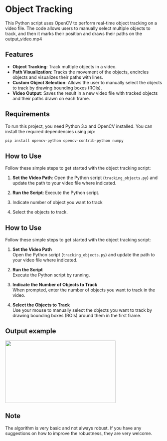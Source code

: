 # Object Tracking

This Python script uses OpenCV to perform real-time object tracking on a video
file. The code allows users to manually select multiple objects to track, and
then it marks their position and draws their paths on the output_video.mp4

## Features

- **Object Tracking**: Track multiple objects in a video.
- **Path Visualization**: Tracks the movement of the objects, encircles objects and visualizes their paths with lines.
- **Custom Object Selection**: Allows the user to manually select the objects to track by drawing bounding boxes (ROIs).
- **Video Output**: Saves the result in a new video file with tracked objects and their paths drawn on each frame.

## Requirements

To run this project, you need Python 3.x and OpenCV installed. You can install the required dependencies using pip:

```bash
pip install opencv-python opencv-contrib-python numpy
```

## How to Use

Follow these simple steps to get started with the object tracking script:

1. **Set the Video Path**:
   Open the Python script (`tracking_objects.py`) and update the path to your video file where indicated.

2. **Run the Script**:
   Execute the Python script. 

3. Indicate number of object you want to track

4. Select the objects to track.
## How to Use

Follow these simple steps to get started with the object tracking script:

1. **Set the Video Path**  
   Open the Python script (`tracking_objects.py`) and update the path to your video file where indicated.

2. **Run the Script**  
   Execute the Python script by running.

3. **Indicate the Number of Objects to Track** <br>
   When prompted, enter the number of objects you want to track in the video.

4. **Select the Objects to Track** <br>
   Use your mouse to manually select the objects you want to track by drawing bounding boxes (ROIs) around them in the first frame.


## Output example

<img src="rbltro.gif" width="354" height="200">



## Note

The algorithm is very basic and not always robust. If you have any suggestions
on how to improve the robustness, they are very welcome.

